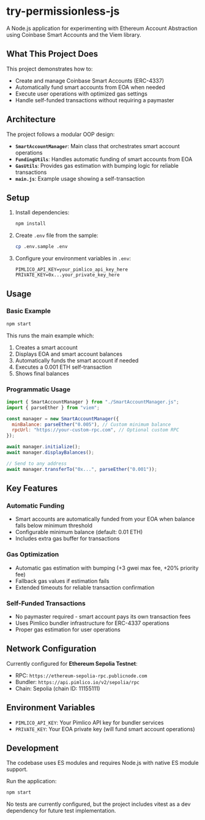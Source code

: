 # try-permissionless-js

A Node.js application for experimenting with Ethereum Account Abstraction using Coinbase Smart Accounts and the Viem library.

## What This Project Does

This project demonstrates how to:
- Create and manage Coinbase Smart Accounts (ERC-4337)
- Automatically fund smart accounts from EOA when needed
- Execute user operations with optimized gas settings
- Handle self-funded transactions without requiring a paymaster

## Architecture

The project follows a modular OOP design:

- **`SmartAccountManager`**: Main class that orchestrates smart account operations
- **`FundingUtils`**: Handles automatic funding of smart accounts from EOA
- **`GasUtils`**: Provides gas estimation with bumping logic for reliable transactions
- **`main.js`**: Example usage showing a self-transaction

## Setup

1. Install dependencies:
   ```bash
   npm install
   ```

2. Create `.env` file from the sample:
   ```bash
   cp .env.sample .env
   ```

3. Configure your environment variables in `.env`:
   ```
   PIMLICO_API_KEY=your_pimlico_api_key_here
   PRIVATE_KEY=0x...your_private_key_here
   ```

## Usage

### Basic Example

```bash
npm start
```

This runs the main example which:
1. Creates a smart account
2. Displays EOA and smart account balances
3. Automatically funds the smart account if needed
4. Executes a 0.001 ETH self-transaction
5. Shows final balances

### Programmatic Usage

```javascript
import { SmartAccountManager } from "./SmartAccountManager.js";
import { parseEther } from "viem";

const manager = new SmartAccountManager({
  minBalance: parseEther("0.005"), // Custom minimum balance
  rpcUrl: "https://your-custom-rpc.com", // Optional custom RPC
});

await manager.initialize();
await manager.displayBalances();

// Send to any address
await manager.transferTo("0x...", parseEther("0.001"));
```

## Key Features

### Automatic Funding
- Smart accounts are automatically funded from your EOA when balance falls below minimum threshold
- Configurable minimum balance (default: 0.01 ETH)
- Includes extra gas buffer for transactions

### Gas Optimization
- Automatic gas estimation with bumping (+3 gwei max fee, +20% priority fee)
- Fallback gas values if estimation fails
- Extended timeouts for reliable transaction confirmation

### Self-Funded Transactions
- No paymaster required - smart account pays its own transaction fees
- Uses Pimlico bundler infrastructure for ERC-4337 operations
- Proper gas estimation for user operations

## Network Configuration

Currently configured for **Ethereum Sepolia Testnet**:
- RPC: `https://ethereum-sepolia-rpc.publicnode.com`
- Bundler: `https://api.pimlico.io/v2/sepolia/rpc`
- Chain: Sepolia (chain ID: 11155111)

## Environment Variables

- `PIMLICO_API_KEY`: Your Pimlico API key for bundler services
- `PRIVATE_KEY`: Your EOA private key (will fund smart account operations)

## Development

The codebase uses ES modules and requires Node.js with native ES module support.

Run the application:
```bash
npm start
```

No tests are currently configured, but the project includes vitest as a dev dependency for future test implementation.